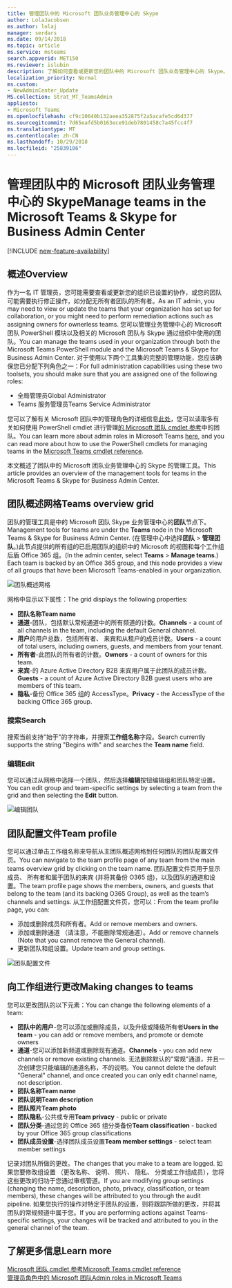 ```yaml
---
title: 管理团队中的 Microsoft 团队业务管理中心的 Skype
author: LolaJacobsen
ms.author: lolaj
manager: serdars
ms.date: 09/14/2018
ms.topic: article
ms.service: msteams
search.appverid: MET150
ms.reviewer: islubin
description: 了解如何查看或更新您的团队中的 Microsoft 团队业务管理中心的 Skype。
localization_priority: Normal
ms.custom:
- NewAdminCenter_Update
MS.collection: Strat_MT_TeamsAdmin
appliesto:
- Microsoft Teams
ms.openlocfilehash: cf9c10640b132aeea352875f2a5acafe5cd6d377
ms.sourcegitcommit: 7d65eafd5b0163ece91deb7801458c7a45fcc4f7
ms.translationtype: MT
ms.contentlocale: zh-CN
ms.lasthandoff: 10/29/2018
ms.locfileid: "25839106"
---
```

<a name="manage-teams-in-the-microsoft-teams--skype-for-business-admin-center"></a><span data-ttu-id="f7e41-103">管理团队中的 Microsoft 团队业务管理中心的 Skype</span><span class="sxs-lookup"><span data-stu-id="f7e41-103">Manage teams in the Microsoft Teams & Skype for Business Admin Center</span></span>
==========================================

[!INCLUDE [new-feature-availability](includes/new-feature-availability.md)]

## <a name="overview"></a><span data-ttu-id="f7e41-104">概述</span><span class="sxs-lookup"><span data-stu-id="f7e41-104">Overview</span></span>

<span data-ttu-id="f7e41-105">作为一名 IT 管理员，您可能需要查看或更新您的组织已设置的协作，或您的团队可能需要执行修正操作，如分配无所有者团队的所有者。</span><span class="sxs-lookup"><span data-stu-id="f7e41-105">As an IT admin, you may need to view or update the teams that your organization has set up for collaboration, or you might need to perform remediation actions such as assigning owners for ownerless teams.</span></span> <span data-ttu-id="f7e41-106">您可以管理业务管理中心的 Microsoft 团队 PowerShell 模块以及相关的 Microsoft 团队与 Skype 通过组织中使用的团队。</span><span class="sxs-lookup"><span data-stu-id="f7e41-106">You can manage the teams used in your organization through both the Microsoft Teams PowerShell module and the Microsoft Teams & Skype for Business Admin Center.</span></span> <span data-ttu-id="f7e41-107">对于使用以下两个工具集的完整的管理功能，您应该确保您已分配下列角色之一：</span><span class="sxs-lookup"><span data-stu-id="f7e41-107">For full administration capabilities using these two toolsets, you should make sure that you are assigned one of the following roles:</span></span>

- <span data-ttu-id="f7e41-108">全局管理员</span><span class="sxs-lookup"><span data-stu-id="f7e41-108">Global Administrator</span></span>
- <span data-ttu-id="f7e41-109">Teams 服务管理员</span><span class="sxs-lookup"><span data-stu-id="f7e41-109">Teams Service Administrator</span></span>

<span data-ttu-id="f7e41-110">您可以了解有关 Microsoft 团队中的管理角色的详细信息[此处](using-admin-roles.md)，您可以读取多有关如何使用 PowerShell cmdlet 进行管理[的 Microsoft 团队 cmdlet 参考](https://docs.microsoft.com/powershell/teams/?view=teams-ps)中的团队。</span><span class="sxs-lookup"><span data-stu-id="f7e41-110">You can learn more about admin roles in Microsoft Teams [here](using-admin-roles.md), and you can read more about how to use the PowerShell cmdlets for managing teams in the [Microsoft Teams cmdlet reference](https://docs.microsoft.com/powershell/teams/?view=teams-ps).</span></span>  

<span data-ttu-id="f7e41-111">本文概述了团队中的 Microsoft 团队业务管理中心的 Skype 的管理工具。</span><span class="sxs-lookup"><span data-stu-id="f7e41-111">This article provides an overview of the management tools for teams in the Microsoft Teams & Skype for Business Admin Center.</span></span>

## <a name="teams-overview-grid"></a><span data-ttu-id="f7e41-112">团队概述网格</span><span class="sxs-lookup"><span data-stu-id="f7e41-112">Teams overview grid</span></span>

<span data-ttu-id="f7e41-113">团队的管理工具是中的 Microsoft 团队 Skype 业务管理中心的**团队**节点下。</span><span class="sxs-lookup"><span data-stu-id="f7e41-113">Management tools for teams are under the **Teams** node in the Microsoft Teams & Skype for Business Admin Center.</span></span> <span data-ttu-id="f7e41-114">(在管理中心中选择**团队** > **管理团队**。)此节点提供的所有组的已启用团队的组织中的 Microsoft 的视图和每个工作组后盾 Office 365 组。</span><span class="sxs-lookup"><span data-stu-id="f7e41-114">(In the admin center, select **Teams** > **Manage teams**.) Each team is backed by an Office 365 group, and this node provides a view of all groups that have been Microsoft Teams-enabled in your organization.</span></span>

![团队概述网格](media/manage-teams-in-modern-portal-image1.png)  

<span data-ttu-id="f7e41-116">网格中显示以下属性：</span><span class="sxs-lookup"><span data-stu-id="f7e41-116">The grid displays the following properties:</span></span>

- <span data-ttu-id="f7e41-117">**团队名称**</span><span class="sxs-lookup"><span data-stu-id="f7e41-117">**Team name**</span></span>
- <span data-ttu-id="f7e41-118">**通道**-团队，包括默认常规通道中的所有频道的计数。</span><span class="sxs-lookup"><span data-stu-id="f7e41-118">**Channels** - a count of all channels in the team, including the default General channel.</span></span>
- <span data-ttu-id="f7e41-119">**用户**的用户总数，包括所有者、 来宾和从租户的成员计数。</span><span class="sxs-lookup"><span data-stu-id="f7e41-119">**Users** - a count of total users, including owners, guests, and members from your tenant.</span></span>
- <span data-ttu-id="f7e41-120">**所有者**-此团队的所有者的计数。</span><span class="sxs-lookup"><span data-stu-id="f7e41-120">**Owners** - a count of owners for this team.</span></span>
- <span data-ttu-id="f7e41-121">**来宾**-的 Azure Active Directory B2B 来宾用户属于此团队的成员计数。</span><span class="sxs-lookup"><span data-stu-id="f7e41-121">**Guests** - a count of Azure Active Directory B2B guest users who are members of this team.</span></span>
- <span data-ttu-id="f7e41-122">**隐私**-备份 Office 365 组的 AccessType。</span><span class="sxs-lookup"><span data-stu-id="f7e41-122">**Privacy** - the AccessType of the backing Office 365 group.</span></span>

### <a name="search"></a><span data-ttu-id="f7e41-123">搜索</span><span class="sxs-lookup"><span data-stu-id="f7e41-123">Search</span></span>

<span data-ttu-id="f7e41-124">搜索当前支持"始于"的字符串，并搜索**工作组名称**字段。</span><span class="sxs-lookup"><span data-stu-id="f7e41-124">Search currently supports the string "Begins with" and searches the **Team name** field.</span></span>

### <a name="edit"></a><span data-ttu-id="f7e41-125">编辑</span><span class="sxs-lookup"><span data-stu-id="f7e41-125">Edit</span></span>

<span data-ttu-id="f7e41-126">您可以通过从网格中选择一个团队，然后选择**编辑**按钮编辑组和团队特定设置。</span><span class="sxs-lookup"><span data-stu-id="f7e41-126">You can edit group and team-specific settings by selecting a team from the grid and then selecting the **Edit** button.</span></span>

![编辑团队](media/manage-teams-in-modern-portal-image2.png)

## <a name="team-profile"></a><span data-ttu-id="f7e41-128">团队配置文件</span><span class="sxs-lookup"><span data-stu-id="f7e41-128">Team profile</span></span>

<span data-ttu-id="f7e41-129">您可以通过单击工作组名称来导航从主团队概述网格到任何团队的团队配置文件页。</span><span class="sxs-lookup"><span data-stu-id="f7e41-129">You can navigate to the team profile page of any team from the main teams overview grid by clicking on the team name.</span></span> <span data-ttu-id="f7e41-130">团队配置文件页用于显示成员、 所有者和属于团队的来宾 (并将其备份 O365 组)，以及团队的通道和设置。</span><span class="sxs-lookup"><span data-stu-id="f7e41-130">The team profile page shows the members, owners, and guests that belong to the team (and its backing O365 Group), as well as the team’s channels and settings.</span></span> <span data-ttu-id="f7e41-131">从工作组配置文件页，您可以：</span><span class="sxs-lookup"><span data-stu-id="f7e41-131">From the team profile page, you can:</span></span>

- <span data-ttu-id="f7e41-132">添加或删除成员和所有者。</span><span class="sxs-lookup"><span data-stu-id="f7e41-132">Add or remove members and owners.</span></span>
- <span data-ttu-id="f7e41-133">添加或删除通道 （请注意，不能删除常规通道）。</span><span class="sxs-lookup"><span data-stu-id="f7e41-133">Add or remove channels (Note that you cannot remove the General channel).</span></span>
- <span data-ttu-id="f7e41-134">更新团队和组设置。</span><span class="sxs-lookup"><span data-stu-id="f7e41-134">Update team and group settings.</span></span>
 
![团队配置文件](media/manage-teams-in-modern-portal-image3.png)

## <a name="making-changes-to-teams"></a><span data-ttu-id="f7e41-136">向工作组进行更改</span><span class="sxs-lookup"><span data-stu-id="f7e41-136">Making changes to teams</span></span>

<span data-ttu-id="f7e41-137">您可以更改团队的以下元素：</span><span class="sxs-lookup"><span data-stu-id="f7e41-137">You can change the following elements of a team:</span></span>
- <span data-ttu-id="f7e41-138">**团队中的用户**-您可以添加或删除成员，以及升级或降级所有者</span><span class="sxs-lookup"><span data-stu-id="f7e41-138">**Users in the team** - you can add or remove members, and promote or demote owners</span></span>
- <span data-ttu-id="f7e41-139">**通道**-您可以添加新频道或删除现有通道。</span><span class="sxs-lookup"><span data-stu-id="f7e41-139">**Channels** - you can add new channels or remove existing channels.</span></span>  <span data-ttu-id="f7e41-140">无法删除默认的"常规"通道，并且一次创建您只能编辑的通道名称，不的说明。</span><span class="sxs-lookup"><span data-stu-id="f7e41-140">You cannot delete the default "General" channel, and once created you can only edit channel name, not description.</span></span>
- <span data-ttu-id="f7e41-141">**团队名称**</span><span class="sxs-lookup"><span data-stu-id="f7e41-141">**Team name**</span></span>
- <span data-ttu-id="f7e41-142">**团队说明**</span><span class="sxs-lookup"><span data-stu-id="f7e41-142">**Team description**</span></span>
- <span data-ttu-id="f7e41-143">**团队照片**</span><span class="sxs-lookup"><span data-stu-id="f7e41-143">**Team photo**</span></span>
- <span data-ttu-id="f7e41-144">**团队隐私**-公共或专用</span><span class="sxs-lookup"><span data-stu-id="f7e41-144">**Team privacy** - public or private</span></span>
- <span data-ttu-id="f7e41-145">**团队分类**-通过您的 Office 365 组分类备份</span><span class="sxs-lookup"><span data-stu-id="f7e41-145">**Team classification** - backed by your Office 365 group classifications</span></span>
- <span data-ttu-id="f7e41-146">**团队成员设置**-选择团队成员设置</span><span class="sxs-lookup"><span data-stu-id="f7e41-146">**Team member settings** - select team member settings</span></span>


<span data-ttu-id="f7e41-147">记录对团队所做的更改。</span><span class="sxs-lookup"><span data-stu-id="f7e41-147">The changes that you make to a team are logged.</span></span> <span data-ttu-id="f7e41-148">如果您要修改组设置 （更改名称、 说明、 照片、 隐私、 分类或工作组成员），您将这些更改的归功于您通过审核管道。</span><span class="sxs-lookup"><span data-stu-id="f7e41-148">If you are modifying group settings (changing the name, description, photo, privacy, classification, or team members), these changes will be attributed to you through the audit pipeline.</span></span> <span data-ttu-id="f7e41-149">如果您执行的操作对特定于团队的设置，则将跟踪所做的更改，并将其团队的常规频道中属于您。</span><span class="sxs-lookup"><span data-stu-id="f7e41-149">If you are performing actions against Teams-specific settings, your changes will be tracked and attributed to you in the general channel of the team.</span></span>


## <a name="learn-more"></a><span data-ttu-id="f7e41-150">了解更多信息</span><span class="sxs-lookup"><span data-stu-id="f7e41-150">Learn more</span></span>

[<span data-ttu-id="f7e41-151">Microsoft 团队 cmdlet 参考</span><span class="sxs-lookup"><span data-stu-id="f7e41-151">Microsoft Teams cmdlet reference</span></span>](https://docs.microsoft.com/powershell/teams/?view=teams-ps)  
[<span data-ttu-id="f7e41-152">管理员角色中的 Microsoft 团队</span><span class="sxs-lookup"><span data-stu-id="f7e41-152">Admin roles in Microsoft Teams</span></span>](using-admin-roles.md)
<!--
[Plan for Teams Lifecycle Management](plan-for-teams-lifecycle-management.md)
-->

